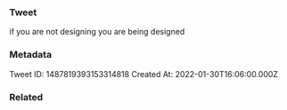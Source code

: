 ### Tweet
if you are not designing you are being designed

### Metadata
Tweet ID: 1487819393153314818
Created At: 2022-01-30T16:06:00.000Z

### Related

